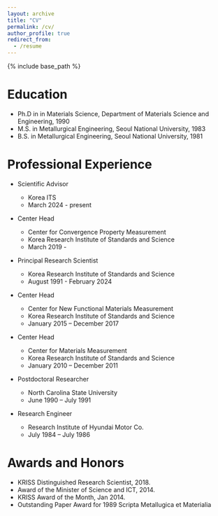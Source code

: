 ```yaml
---
layout: archive
title: "CV"
permalink: /cv/
author_profile: true
redirect_from:
  - /resume
---
```


{% include base_path %}

Education
======
* Ph.D in in Materials Science, Department of Materials Science and Engineering, 1990
* M.S. in Metallurgical Engineering, Seoul National University, 1983
* B.S. in Metallurgical Engineering, Seoul National University, 1981

Professional Experience
======
* Scientific Advisor
  * Korea ITS
  * March 2024 - present

* Center Head
  * Center for Convergence Property Measurement
  * Korea Research Institute of Standards and Science
  * March 2019 - 

* Principal Research Scientist
  * Korea Research Institute of Standards and Science
  * August 1991 - February 2024

* Center Head
  * Center for New Functional Materials Measurement
  * Korea Research Institute of Standards and Science
  * January 2015 – December 2017

* Center Head
  * Center for Materials Measurement
  * Korea Research Institute of Standards and Science
  * January 2010 – December 2011

* Postdoctoral Researcher
  * North Carolina State University
  * June 1990 – July 1991

* Research Engineer
  * Research Institute of Hyundai Motor Co.
  * July 1984 – July 1986
  
Awards and Honors
======
* KRISS Distinguished Research Scientist, 2018.
* Award of the Minister of Science and ICT, 2014.
* KRISS Award of the Month, Jan 2014.
* Outstanding Paper Award for 1989 Scripta Metallugica et Materialia
